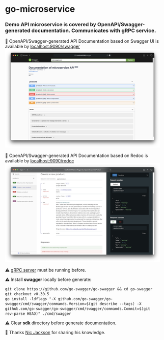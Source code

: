 # go-microservice

### Demo API microservice is covered by OpenAPI/Swagger-generated documentation. Communicates with gRPC service.

📌 OpenAPI/Swagger-generated API Documentation based on Swagger UI is available by [localhost:9090/swagger](http://localhost:9090/swagger)
![OpenAPI/Swagger-generated API Documentation based on Swagger UI](public/swagger_ui.png)

📌 OpenAPI/Swagger-generated API Documentation based on Redoc is available by [localhost:9090/redoc](http://localhost:9090/redoc)
![OpenAPI/Swagger-generated API Documentation based on Redoc UI](public/redoc_ui.png)

⚠️ [gRPC server](https://github.com/oleksiivelychko/go-grpc-service) must be running before.

⚠️ Install **swagger** locally before generate:
```
git clone https://github.com/go-swagger/go-swagger && cd go-swagger
git checkout v0.30.5
go install -ldflags "-X github.com/go-swagger/go-swagger/cmd/swagger/commands.Version=$(git describe --tags) -X github.com/go-swagger/go-swagger/cmd/swagger/commands.Commit=$(git rev-parse HEAD)" ./cmd/swagger
```

⚠️ Clear **sdk** directory before generate documentation.

🎥 Thanks [Nic Jackson](https://www.youtube.com/c/NicJackson) for sharing his knowledge.
